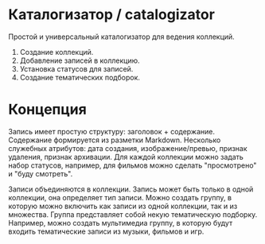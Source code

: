# Каталогизатор / catalogizator

Простой и универсальный каталогизатор для ведения коллекций.

1. Создание коллекций.
2. Добавление записей в коллекцию.
3. Установка статусов для записей.
4. Создание тематических подборок.

# Концепция

Запись имеет простую структуру: заголовок + содержание. Содержание формируется из разметки Markdown. Несколько служебных атрибутов: дата создания, изображение/превью, признак удаления, признак архивации. Для каждой коллекции можно задать набор статусов, например, для фильмов можно сделать "просмотрено" и "буду смотреть".

Записи объединяются в коллекции. Запись может быть только в одной коллекции, она определяет тип записи. Можно создать группу, в которую можно включить как записи из одной коллекции, так и из множества. Группа представляет собой некую тематическую подборку. Например, можно создать мультимедиа группу, в которую будут входить тематические записи из музыки, фильмов и игр.
